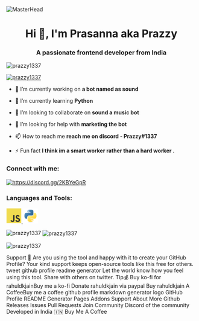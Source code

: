 ![MasterHead](https://media.discordapp.net/attachments/905752939556110366/908791883529060392/standard.png)

<h1 align="center">Hi 👋, I'm Prasanna aka Prazzy</h1>
<h3 align="center">A passionate frontend developer from India</h3>

<p align="left"> <img src="https://komarev.com/ghpvc/?username=prazzy1337&label=Profile%20views&color=0e75b6&style=flat" alt="prazzy1337" /> </p>

<p align="left"> <a href="https://github.com/ryo-ma/github-profile-trophy"><img src="https://github-profile-trophy.vercel.app/?username=prazzy1337" alt="prazzy1337" /></a> </p>

- 🔭 I’m currently working on **a bot named as sound**

- 🌱 I’m currently learning **Python**

- 👯 I’m looking to collaborate on **sound a music bot**

- 🤝 I’m looking for help with **marketing the bot**

- 📫 How to reach me **reach me on discord - Prazzy#1337**

- ⚡ Fun fact **I think im a smart worker rather than a hard worker .**

<h3 align="left">Connect with me:</h3>
<p align="left">
<a href="https://discord.gg/https://discord.gg/2KBYeGpR" target="blank"><img align="center" src="https://raw.githubusercontent.com/rahuldkjain/github-profile-readme-generator/master/src/images/icons/Social/discord.svg" alt="https://discord.gg/2KBYeGpR" height="30" width="40" /></a>
</p>

<h3 align="left">Languages and Tools:</h3>
<p align="left"> <a href="https://developer.mozilla.org/en-US/docs/Web/JavaScript" target="_blank" rel="noreferrer"> <img src="https://raw.githubusercontent.com/devicons/devicon/master/icons/javascript/javascript-original.svg" alt="javascript" width="40" height="40"/> </a> <a href="https://www.python.org" target="_blank" rel="noreferrer"> <img src="https://raw.githubusercontent.com/devicons/devicon/master/icons/python/python-original.svg" alt="python" width="40" height="40"/> </a> </p>

<p><img align="left" src="https://github-readme-stats.vercel.app/api/top-langs?username=prazzy1337&show_icons=true&locale=en&layout=compact" alt="prazzy1337" /></p>

<p>&nbsp;<img align="center" src="https://github-readme-stats.vercel.app/api?username=prazzy1337&show_icons=true&locale=en" alt="prazzy1337" /></p>

<p><img align="center" src="https://github-readme-streak-stats.herokuapp.com/?user=prazzy1337&" alt="prazzy1337" /></p>

Support 🙏
Are you using the tool and happy with it to create your GitHub Profile?
Your kind support keeps open-source tools like this free for others.
tweet github profile readme generator
Let the world know how you feel using this tool. Share with others on twitter.
Tip💰
Buy ko-fi for rahuldkjainBuy me a ko-fi
Donate rahuldkjain via paypal
Buy rahuldkjain A CoffeeBuy me a coffee
github profile markdown generator logo
GitHub Profile README Generator
Pages
Addons
Support
About
More
Github
Releases
Issues
Pull Requests
Join Community
Discord of the community
Developed in India 🇮🇳
Buy Me A Coffee
